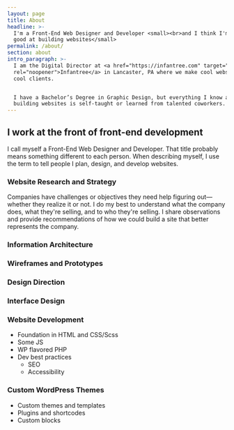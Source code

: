 ```yaml
---
layout: page
title: About
headline: >-
  I'm a Front-End Web Designer and Developer <small><br>and I think I'm pretty
  good at building websites</small>
permalink: /about/
section: about
intro_paragraph: >-
  I am the Digital Director at <a href="https://infantree.com" target="_blank"
  rel="noopener">Infantree</a> in Lancaster, PA where we make cool websites for
  cool clients.


  I have a Bachelor’s Degree in Graphic Design, but everything I know about
  building websites is self-taught or learned from talented coworkers.
---
```

## I work at the front of front-end development

I call myself a Front-End Web Designer and Developer. That title probably means something different to each person. When describing myself, I use the term to tell people I plan, design, and develop websites.


### Website Research and Strategy

Companies have challenges or objectives they need help figuring out—whether they realize it or not. I do my best to understand what the company does, what they're selling, and to who they're selling. I share observations and provide recommendations of how we could build a site that better represents the company.

### Information Architecture

### Wireframes and Prototypes

### Design Direction

### Interface Design

### Website Development

* Foundation in HTML and CSS/Scss
* Some JS
* WP flavored PHP 
* Dev best practices
  * SEO
  * Accessibility

### Custom WordPress Themes

* Custom themes and templates
* Plugins and shortcodes
* Custom blocks
